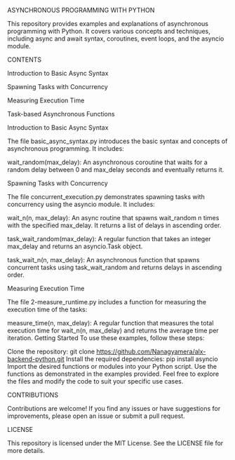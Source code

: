 ASYNCHRONOUS PROGRAMMING WITH PYTHON

This repository provides examples and explanations of asynchronous programming with Python. It covers various concepts and techniques, including async and await syntax, coroutines, event loops, and the asyncio module.

CONTENTS

Introduction to Basic Async Syntax

Spawning Tasks with Concurrency

Measuring Execution Time

Task-based Asynchronous Functions

Introduction to Basic Async Syntax

The file basic_async_syntax.py introduces the basic syntax and concepts of asynchronous programming. It includes:

wait_random(max_delay): An asynchronous coroutine that waits for a random delay between 0 and max_delay seconds and eventually returns it.

Spawning Tasks with Concurrency

The file concurrent_execution.py demonstrates spawning tasks with concurrency using the asyncio module. It includes:

wait_n(n, max_delay): An async routine that spawns wait_random n times with the specified max_delay. It returns a list of delays in ascending order.

task_wait_random(max_delay): A regular function that takes an integer max_delay and returns an asyncio.Task object.

task_wait_n(n, max_delay): An asynchronous function that spawns concurrent tasks using task_wait_random and returns delays in ascending order.

Measuring Execution Time

The file 2-measure_runtime.py includes a function for measuring the execution time of the tasks:

measure_time(n, max_delay): A regular function that measures the total execution time for wait_n(n, max_delay) and returns the average time per iteration.
Getting Started
To use these examples, follow these steps:

Clone the repository: git clone https://github.com/Nanagyamera/alx-backend-python.git
Install the required dependencies: pip install asyncio
Import the desired functions or modules into your Python script.
Use the functions as demonstrated in the examples provided.
Feel free to explore the files and modify the code to suit your specific use cases.

CONTRIBUTIONS

Contributions are welcome! If you find any issues or have suggestions for improvements, please open an issue or submit a pull request.

LICENSE

This repository is licensed under the MIT License. See the LICENSE file for more details.
